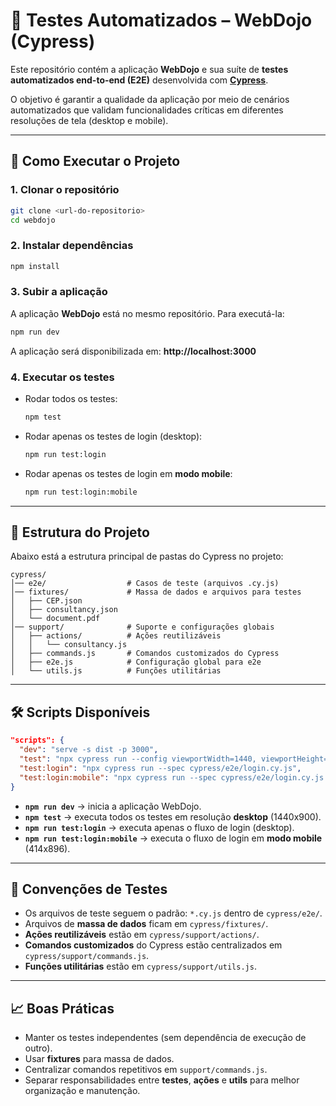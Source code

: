 # 🧪 Testes Automatizados – WebDojo (Cypress)

Este repositório contém a aplicação **WebDojo** e sua suíte de **testes automatizados end-to-end (E2E)** desenvolvida com **[Cypress](https://www.cypress.io/)**.  

O objetivo é garantir a qualidade da aplicação por meio de cenários automatizados que validam funcionalidades críticas em diferentes resoluções de tela (desktop e mobile).

---

## 🚀 Como Executar o Projeto

### 1. Clonar o repositório  
```bash
git clone <url-do-repositorio>
cd webdojo
```

### 2. Instalar dependências  
```bash
npm install
```

### 3. Subir a aplicação  
A aplicação **WebDojo** está no mesmo repositório. Para executá-la:  
```bash
npm run dev
```
A aplicação será disponibilizada em: **http://localhost:3000**

### 4. Executar os testes  
- Rodar todos os testes:
  ```bash
  npm test
  ```

- Rodar apenas os testes de login (desktop):  
  ```bash
  npm run test:login
  ```

- Rodar apenas os testes de login em **modo mobile**:  
  ```bash
  npm run test:login:mobile
  ```

---

## 📂 Estrutura do Projeto

Abaixo está a estrutura principal de pastas do Cypress no projeto:

```
cypress/
│── e2e/                  # Casos de teste (arquivos .cy.js)
│── fixtures/             # Massa de dados e arquivos para testes
│   ├── CEP.json
│   ├── consultancy.json
│   └── document.pdf
│── support/              # Suporte e configurações globais
│   ├── actions/          # Ações reutilizáveis
│   │   └── consultancy.js
│   ├── commands.js       # Comandos customizados do Cypress
│   ├── e2e.js            # Configuração global para e2e
│   └── utils.js          # Funções utilitárias
```

---

## 🛠️ Scripts Disponíveis

```json
"scripts": {
  "dev": "serve -s dist -p 3000",
  "test": "npx cypress run --config viewportWidth=1440, viewportHeight=900",
  "test:login": "npx cypress run --spec cypress/e2e/login.cy.js",
  "test:login:mobile": "npx cypress run --spec cypress/e2e/login.cy.js --config viewportWidth=414, viewportHeight=896"
}
```

- **`npm run dev`** → inicia a aplicação WebDojo.  
- **`npm test`** → executa todos os testes em resolução **desktop** (1440x900).  
- **`npm run test:login`** → executa apenas o fluxo de login (desktop).  
- **`npm run test:login:mobile`** → executa o fluxo de login em **modo mobile** (414x896).  

---

## 📑 Convenções de Testes

- Os arquivos de teste seguem o padrão: `*.cy.js` dentro de `cypress/e2e/`.  
- Arquivos de **massa de dados** ficam em `cypress/fixtures/`.  
- **Ações reutilizáveis** estão em `cypress/support/actions/`.  
- **Comandos customizados** do Cypress estão centralizados em `cypress/support/commands.js`.  
- **Funções utilitárias** estão em `cypress/support/utils.js`.  

---

## 📈 Boas Práticas

- Manter os testes independentes (sem dependência de execução de outro).  
- Usar **fixtures** para massa de dados.  
- Centralizar comandos repetitivos em `support/commands.js`.  
- Separar responsabilidades entre **testes**, **ações** e **utils** para melhor organização e manutenção.  
